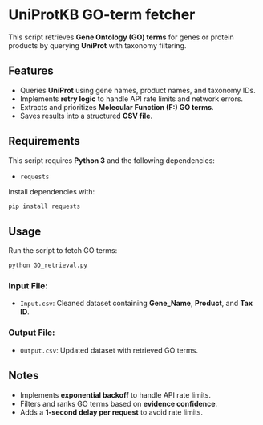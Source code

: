 # UniProtKB GO-term fetcher

This script retrieves **Gene Ontology (GO) terms** for genes or protein products by querying **UniProt** with taxonomy filtering.

## Features
- Queries **UniProt** using gene names, product names, and taxonomy IDs.
- Implements **retry logic** to handle API rate limits and network errors.
- Extracts and prioritizes **Molecular Function (F:) GO terms**.
- Saves results into a structured **CSV file**.

## Requirements
This script requires **Python 3** and the following dependencies:
- `requests`

Install dependencies with:
```bash
pip install requests
```

## Usage
Run the script to fetch GO terms:

```python
python GO_retrieval.py
```

### Input File:
- `Input.csv`: Cleaned dataset containing **Gene_Name**, **Product**, and **Tax ID**.

### Output File:
- `Output.csv`: Updated dataset with retrieved GO terms.

## Notes
- Implements **exponential backoff** to handle API rate limits.
- Filters and ranks GO terms based on **evidence confidence**.
- Adds a **1-second delay per request** to avoid rate limits.




